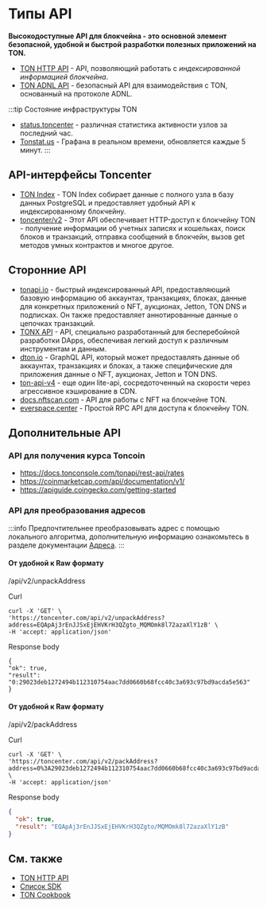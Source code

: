 # Типы API

**Высокодоступные API для блокчейна - это основной элемент безопасной, удобной и быстрой разработки полезных приложений на TON.**

- [TON HTTP API](/v3/guidelines/dapps/apis-sdks/ton-http-apis) - API, позволяющий работать с *индексированной информацией блокчейна*.
- [TON ADNL API](/v3/guidelines/dapps/apis-sdks/ton-adnl-apis) - безопасный API для взаимодействия с TON, основанный на протоколе ADNL.

:::tip Состояние инфраструктуры TON

- [status.toncenter](https://status.toncenter.com/) - различная статистика активности узлов за последний час.
- [Tonstat.us](https://tonstat.us/) - Графана в реальном времени, обновляется каждые 5 минут.
  :::

## API-интерфейсы Toncenter

- [TON Index](https://toncenter.com/api/v3/) - TON Index собирает данные с полного узла в базу данных PostgreSQL и предоставляет удобный API к индексированному блокчейну.
- [toncenter/v2](https://toncenter.com/) - Этот API обеспечивает HTTP-доступ к блокчейну TON - получение информации об учетных записях и кошельках, поиск блоков и транзакций, отправка сообщений в блокчейн, вызов get методов умных контрактов и многое другое.

## Сторонние API

- [tonapi.io](https://docs.tonconsole.com/tonapi) - быстрый индексированный API, предоставляющий базовую информацию об аккаунтах, транзакциях, блоках, данные для конкретных приложений о NFT, аукционах, Jetton, TON DNS и подписках. Он также предоставляет аннотированные данные о цепочках транзакций.
- [TONX API](https://docs.tonxapi.com/) - API, специально разработанный для бесперебойной разработки DApps, обеспечивая легкий доступ к различным инструментам и данным.
- [dton.io](https://dton.io/graphql/) - GraphQL API, который может предоставлять данные об аккаунтах, транзакциях и блоках, а также специфические для приложения данные о NFT, аукционах, Jetton и TON DNS.
- [ton-api-v4](https://mainnet-v4.tonhubapi.com) - еще один lite-api, сосредоточенный на скорости через агрессивное кэширование в CDN.
- [docs.nftscan.com](https://docs.nftscan.com/reference/ton/model/asset-model) - API для работы с NFT на блокчейне TON.
- [everspace.center](https://everspace.center/toncoin) - Простой RPC API для доступа к блокчейну TON.

## Дополнительные API

### API для получения курса Toncoin

- https://docs.tonconsole.com/tonapi/rest-api/rates
- https://coinmarketcap.com/api/documentation/v1/
- https://apiguide.coingecko.com/getting-started

### API для преобразования адресов

:::info
Предпочтительнее преобразовывать адрес с помощью локального алгоритма, дополнительную информацию ознакомьтесь в разделе документации [Адреса](/v3/documentation/smart-contracts/addresses).
:::

#### От удобной к Raw формату

/api/v2/unpackAddress

Curl

```curl
curl -X 'GET' \
'https://toncenter.com/api/v2/unpackAddress?address=EQApAj3rEnJJSxEjEHVKrH3QZgto_MQMOmk8l72azaXlY1zB' \
-H 'accept: application/json'
```

Response body

```curl
{
"ok": true,
"result": "0:29023deb1272494b112310754aac7dd0660b68fcc40c3a693c97bd9acda5e563"
}
```

#### От удобной к Raw формату

/api/v2/packAddress

Curl

```curl
curl -X 'GET' \
'https://toncenter.com/api/v2/packAddress?address=0%3A29023deb1272494b112310754aac7dd0660b68fcc40c3a693c97bd9acda5e563' \
-H 'accept: application/json'
```

Response body

```json
{
  "ok": true,
  "result": "EQApAj3rEnJJSxEjEHVKrH3QZgto/MQMOmk8l72azaXlY1zB"
}
```

## См. также

- [TON HTTP API](/v3/guidelines/dapps/apis-sdks/ton-http-apis)
- [Список SDK](/v3/guidelines/dapps/apis-sdks/sdk)
- [TON Cookbook](/v3/guidelines/dapps/cookbook)
